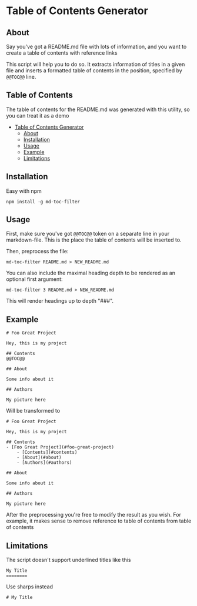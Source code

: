 # Table of Contents Generator

## About

Say you've got a README.md file with lots of information, and you want to
create a table of contents with reference links

This script will help you to do so. It extracts information of titles
in a given file and inserts a formatted table of contents in the position,
specified by `@@TOC@@` line.

## Table of Contents

The table of contents for the README.md was generated with
this utility, so you can treat it as a demo

- [Table of Contents Generator](#table-of-contents-generator)
    - [About](#about)
    - [Installation](#installation)
    - [Usage](#usage)
    - [Example](#example)
    - [Limitations](#limitations)

## Installation

Easy with npm
```
npm install -g md-toc-filter
```

## Usage

First, make sure you've got `@@TOC@@` token on a separate
line in your markdown-file. This is the place the table of contents
will be inserted to.

Then, preprocess the file:
```
md-toc-filter README.md > NEW_README.md
```

You can also include the maximal heading depth to be rendered as an optional
first argument:
```
md-toc-filter 3 README.md > NEW_README.md
```
This will render headings up to depth "###".
## Example

```
# Foo Great Project

Hey, this is my project

## Contents
@@TOC@@

## About

Some info about it

## Authors

My picture here
```

Will be transformed to
```
# Foo Great Project

Hey, this is my project

## Contents
- [Foo Great Project](#foo-great-project)
    - [Contents](#contents)
    - [About](#about)
    - [Authors](#authors)

## About

Some info about it

## Authors

My picture here
```

After the preprocessing you're free to modify the result as you wish.
For example, it makes sense to remove reference to table of contents from
table of contents

## Limitations

The script doesn't support underlined titles like this
```
My Title
========
```

Use sharps instead
```
# My Title
```
